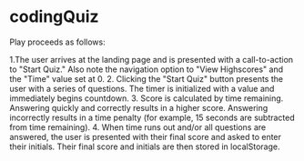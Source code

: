 # codingQuiz

Play proceeds as follows:

 1.The user arrives at the landing page and is presented with a call-to-action to "Start Quiz." Also note the navigation option to "View Highscores" and the "Time" value set at 0.
 2. Clicking the "Start Quiz" button presents the user with a series of questions. The timer is initialized with a value and immediately begins countdown.
3. Score is calculated by time remaining. Answering quickly and correctly results in a higher score. Answering incorrectly results in a time penalty (for example, 15 seconds are subtracted from time remaining).
4. When time runs out and/or all questions are answered, the user is presented with their final score and asked to enter their initials. Their final score and initials are then stored in localStorage.
